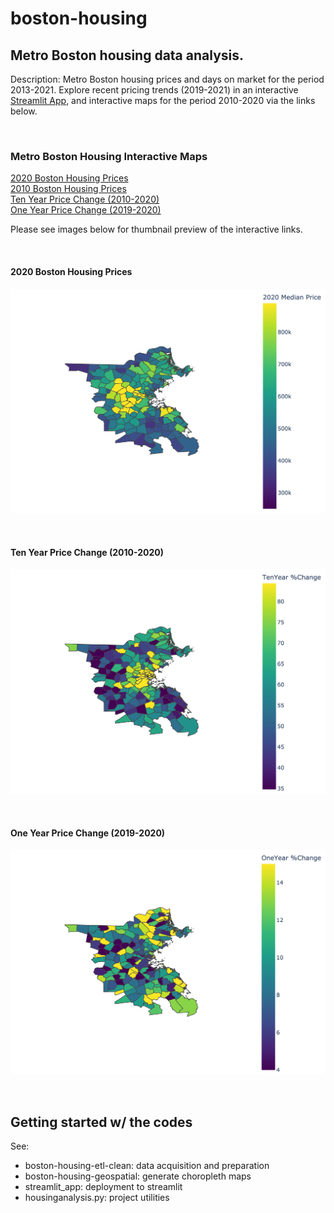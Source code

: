 # boston-housing

## Metro Boston housing data analysis.   

Description:
Metro Boston housing prices and days on market for the period 2013-2021. Explore recent pricing trends (2019-2021) in an interactive [Streamlit App](https://share.streamlit.io/nchowes/boston-housing/main), and interactive maps for the period 2010-2020 via the links below. 
 
&nbsp;


### Metro Boston Housing Interactive Maps 

[2020 Boston Housing Prices](https://cold-agate-invert.s3.amazonaws.com/boston-housing/2020-boston-housing-median.html)  
[2010 Boston Housing Prices](https://cold-agate-invert.s3.amazonaws.com/boston-housing/2010-boston-housing-median.html)  
[Ten Year Price Change (2010-2020)](https://cold-agate-invert.s3.amazonaws.com/boston-housing/boston-housing-10yc-2010-2020.html)  
[One Year Price Change (2019-2020)](https://cold-agate-invert.s3.amazonaws.com/boston-housing/boston-housing-1yc-2019-2020.html)  

Please see images below for thumbnail preview of the interactive links.  

&nbsp;


#### 2020 Boston Housing Prices
![prices-2020](figures/2020-boston-housing-median.png)

&nbsp;

#### Ten Year Price Change (2010-2020)
![10yc-2020](figures/boston-housing-10yc.png)

&nbsp;

#### One Year Price Change (2019-2020)
![1yc-2020](figures/boston-housing-1yc.png)

&nbsp;

## Getting started w/ the codes 

See: 
+ boston-housing-etl-clean: data acquisition and preparation 
+ boston-housing-geospatial: generate choropleth maps
+ streamlit_app: deployment to streamlit
+ housinganalysis.py: project utilities